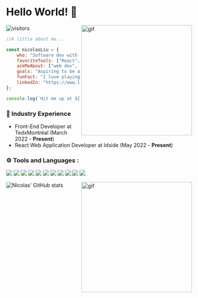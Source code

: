 # Hello World! 👋
<img align="right" alt ="gif" src= "https://cdn.dribbble.com/users/1162077/screenshots/5403918/focus-animation.gif" width="300"/>

![visitors](https://visitor-badge.laobi.icu/badge?page_id=nicolas-liu.nicolas-liu)


```javascript
//A little about me...

const nicolasLiu = {
    who: "Software dev with a focus on front-end",
    favoriteTools: ["React", "Nodejs", "Sass", "Figma"],
    askMeAbout: ["web dev", "app dev", "mobile dev"],
    goals: "Aspiring to be a full stack developer in the future",
    funFact: "I love playing music and practicing martial arts",
    linkedIn: "https://www.linkedin.com/in/nicolas-liu1"
};

console.log(`Hit me up at ${nicolasLiu.linkedIn} for a chat!`)
```

### 💼 Industry Experience
- Front-End Developer at TedxMontréal
    (March 2022 - <b>Present</b>)
- React Web Application Developer at Idside
    (May 2022 - <b>Present</b>)

### ⚙️ Tools and Languages :

![](https://img.shields.io/badge/Editor-VS_Code-informational?style=flat&logo=visual-studio-code&logoColor=white&color=124bb5)
![](https://img.shields.io/badge/Tools-Figma-informational?style=flat&logo=figmal&logoColor=white&color=124bb5)
![](https://img.shields.io/badge/Code-Sass-informational?style=flat&logo=Sass&logoColor=white&color=124bb5)
![](https://img.shields.io/badge/Code-React-informational?style=flat&logo=react&logoColor=white&color=124bb5)
![](https://img.shields.io/badge/Code-Nodejs-informational?style=flat&logo=nodejs&logoColor=white&color=124bb5)
![](https://img.shields.io/badge/Code-JavaScript-informational?style=flat&logo=javascript&logoColor=white&color=124bb5)
![](https://img.shields.io/badge/Code-TypeScript-informational?style=flat&logo=typescript&logoColor=white&color=124bb5)
![](https://img.shields.io/badge/Tools-MaterialUI-informational?style=flat&logo=MaterialUI&logoColor=white&color=124bb5)
![](https://img.shields.io/badge/Code-Java-informational?style=flat&logo=java&logoColor=white&color=124bb5)
![](https://img.shields.io/badge/Code-Php-informational?style=flat&logo=php&logoColor=white&color=124bb5)
![](https://img.shields.io/badge/Tools-Git-informational?style=flat&logo=git&logoColor=white&color=124bb5)
<br>

<img align="right" alt ="gif" src= "https://cdn.dribbble.com/users/1500250/screenshots/4305931/justjake_dribbble.gif" width="300"/>

                                                                                                
![Nicolas' GitHub stats](https://github-readme-stats.vercel.app/api?username=Nicolas-Liu&show_icons=true&theme=prussian)



 
